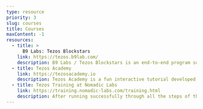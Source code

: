 ```yaml
---
type: resource
priority: 3
slug: courses
title: Courses
maxContent: -1
resources:
  - title: >
      B9 Labs: Tezos Blockstars
    link: https://tezos.b9lab.com/
    description: B9 Labs / Tezos Blockstars is an end-to-end program supported by experienced tutors at B9lab and designed to provide developers with the knowledge and skills needed to become industry-leading Tezos developers.
  - title: Tezos Academy
    link: https://tezosacademy.io
    description: Tezos Academy is a fun interactive tutorial developed by OCTO Technology on how to code smart contracts for Tezos. Follow step by step instructions and create your own spaceship battle smart contract!
  - title: Tezos Training at Nomadic Labs
    link: https://training.nomadic-labs.com/training.html
    description: After running successfully through all the steps of this training session, you will be able to run a Tezos (test network/sandboxed) node, use the Michelson emacs mode, and compile pieces of code in both LIGO and SmartPy.
---
```

